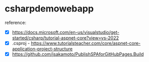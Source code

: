 # csharpdemowebapp 
reference:
- [x] https://docs.microsoft.com/en-us/visualstudio/get-started/csharp/tutorial-aspnet-core?view=vs-2022
- [x] .csproj - https://www.tutorialsteacher.com/core/aspnet-core-application-project-structure
- [x] https://github.com/jsakamoto/PublishSPAforGitHubPages.Build
